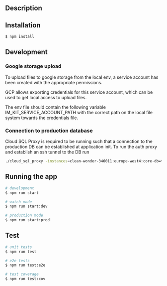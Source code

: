 ## Description


## Installation

```bash
$ npm install
```

## Development
### Google storage upload
To upload files to google storage from the local env, a service account has been created
with the appropriate permissions.

GCP allows exporting credentials for this service account, which can be used to get local access to upload files.

The env file should contain the following variable IM_KIT_SERVICE_ACCOUNT_PATH with the correct path on the local file system towards the credentials file.

### Connection to production database
Cloud SQL Proxy is required to be running such that a connection to the production DB can be established at application init.
To run the auth proxy and establish an ssh tunnel to the DB run
```bash
./cloud_sql_proxy -instances=clean-wonder-346011:europe-west4:core-db=tcp:3306
```

## Running the app

```bash
# development
$ npm run start

# watch mode
$ npm run start:dev

# production mode
$ npm run start:prod
```

## Test

```bash
# unit tests
$ npm run test

# e2e tests
$ npm run test:e2e

# test coverage
$ npm run test:cov
```
